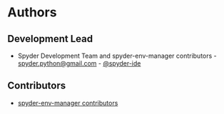 # Authors

## Development Lead

* Spyder Development Team and spyder-env-manager contributors - <spyder.python@gmail.com> - [@spyder-ide](https://github.com/spyder-ide)

## Contributors

* [spyder-env-manager contributors](https://github.com/spyder-ide/spyder-env-manager/graphs/contributors)

